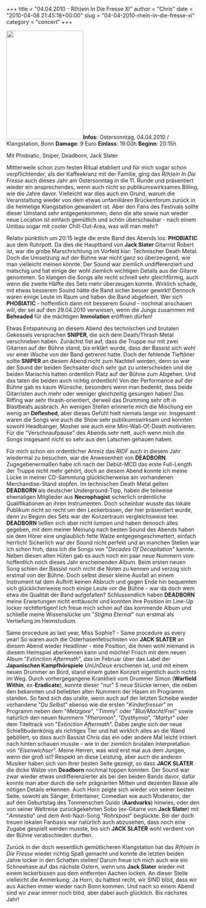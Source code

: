 +++
title = "04.04.2010 - R(h)ein In Die Fresse XI"
author = "Chris"
date = "2010-04-08 21:45:18+00:00"
slug = "04-04-2010-rhein-in-die-fresse-xi"
category = "concert"
+++

<img src="http://necroslaughter.de/wp-content/uploads/2010/04/2010-ridf11.jpg" alt="" title="2010 - ridf11" width="200" height="283" class="coverImg" />**Infos:**
Ostersonntag, 04.04.2010 / Klangstation, Bonn
**Damage**: 9 Euro
**Einlass**: 19:00h
**Beginn**: 20:15h

Mit Phobiatic, Sniper, Deadborn, Jack Slater

Mittlerweile schon zum festen Ritual etabliert und für mich sogar schon verpflichtender, als der Kaffeekranz mit der Familie, ging das _R(h)ein In Die Fresse_ auch dieses Jahr am Ostersonntag in die 11. Runde und präsentiert wieder ein ansprechendes, wenn auch nicht so publikumswirksames Billing, wie die Jahre davor.
Vielleicht war dies auch ein Grund, warum die Veranstaltung wieder von dem etwas unfamiliären Brückenforum zurück in die heimelige Klangstation gewandert ist. Aber den Fans des Festivals sollte dieser Umstand sehr entgegenkommen, denn die alte sowie nun wieder neue Location ist einfach gemütlich und schön überschaubar - nach einem Umbau sogar mit cooler Chill-Out-Area, was will man mehr?

Relativ pünktlich um 20:15 legte die erste Band des Abends los: **PHOBIATIC** aus dem Ruhrpott. Da dies die Hauptband von **Jack Slater** Gitarrist Robert ist, war die grobe Marschrichtung im Vorfeld klar: Technischer Death Metal. Doch die Umsetzung auf der Bühne war nicht ganz so überzeugend, wie man vielleicht meinen könnte. Der Sound war ziemlich undifferenziert und matschig und hat einige der wohl ziemlich wichtigen Details aus der Gitarre genommen. So klangen die Songs alle recht schnell sehr gleichförmig, auch wenn die zweite Hälfte des Sets mehr überzeugen konnte. Wirklich schade, mit etwas besserem Sound hätte die Band sicher besser gewirkt! Dennoch waren einige Leute im Raum und haben die Band abgefeiert.
Wer sich **PHOBIATIC** - hoffentlich dann mit besserem Sound - nochmal anschauen will, der sei auf den 29.04.2010 verwiesen, wenn die Jungs zusammen mit **Beheaded** für die mächtigen **Immolation** eröffnen dürfen!

Etwas Entspannung an diesem Abend des technischen und brutalen Gekessels versprachen **SNIPER**, die sich dem Death/Thrash Metal verschrieben haben. Zunächst fiel auf, dass die Truppe nur mit zwei Gitarren auf der Bühne stand, bis erklärt wurde, dass der Bassist sich wohl vor einer Woche von der Band getrennt hatte. Doch der fehlende Tieftöner sollte **SNIPER** an diesem Abend nicht zum Nachteil werden, denn so war der Sound der beiden Sechsaiter doch sehr gut zu unterscheiden und die beiden Mariachis hatten ordentlich Platz auf der Bühne zum Abgehen. Und das taten die beiden auch richtig ordentlich! Von der Performance auf der Bühne gab es kaum Wünsche, besonders wenn man bedenkt, dass beide Gitarristen auch mehr oder weniger gleichzeitig gesungen haben!
Das Riffing war sehr thrash-orientiert, derweil das Drumming sehr oft in Blastbeats ausbrach. An wenigen Stellen erinnerte mich die Mischung ein wenig an **Defleshed**, aber dieses Gefühl hielt niemals lange vor. Insgesamt waren die Songs wie auch die Show sehr publikumswirksam und konnten sowohl Headbanger, Mosher wie auch eine Mini-Wall-Of-Death motivieren.
Für die "Verschnaufpause" des Abends sehr nett, auch wenn mich die Songs insgesamt nicht so sehr aus den Latschen gehauen haben.

Für mich schon ein ordentlicher Anreiz das _RIDF_ auch in diesem Jahr wiedermal zu besuchen, war die Anwesenheit von **DEADBORN**. Zugegebenermaßen habe ich nach der Debüt-MCD das erste Full-Length der Truppe nicht mehr gehört, doch an diesem Abend konnte ich meine Lücke in meiner CD-Sammlung glücklicherweise am vorhandenen Merchandise-Stand stopfen. Im technischen Death Metal gelten **DEADBORN** als deutscher Underground-Tipp, haben die teilweise ehemaligen Mitglieder aus **Necrophagist** sicherlich ordentliche Qualifikationen an ihren Instrumenten. Doch scheinbar wusste das lokale Publikum nicht so recht um den Leckerbissen, der hier präsentiert wurde, denn zu Beginn des Sets war der Konzertraum vergleichsweise leer. **DEADBORN** ließen sich aber nicht lumpen und haben dennoch alles gegeben, mit dem meiner Meinung nach besten Sound des Abends haben sie dem Hörer eine unglaublich fette Walze entgegengeschmettert, einfach herrlich!
Sicherlich war der Sound nicht perfekt und an manchen Stellen war ich schon froh, dass ich die Songs von "_Decades Of Decapitation_" kannte. Neben diesen alten Hüten gab es auch noch ein paar neue Nummern vom hoffentlich noch dieses Jahr erscheinenden Album. Beim ersten neuen Song schien der Bassist noch nicht die Noten zu kennen und verzog sich erstmal von der Bühne. Doch selbst dieser kleine Ausfall an einem Instrument tat dem Auftritt keinen Abbruch und gegen Ende hin bequemten sich glücklicherweise noch einige Leute vor die Bühne - war da doch wem etwa die Qualität der Band aufgefallen?
Schlussendlich haben **DEADBORN** meine Erwartungen nicht enttäuscht und konnten ihre Position im Line-Up locker rechtfertigen! Ich freue mich schon auf das kommende Album und schließe meine Wissenslücke um "_Stigma Eternal_" nun erstmal als Vertiefung im Heimstudium.

Same procedure as last year, Miss Sophie? - Same procedure as every year! So waren auch die Osterhasenfetischisten von **JACK SLATER** an diesem Abend wieder Headliner - eine Position, die ihnen wohl niemand in diesem Heimspiel aberkennen kann und möchte!
Frisch mit dem neuen Album "_Extinction Aftermath_", das im Februar über das Label der **Japanischen Kampfhörspiele** _UnUnDeux_ erschienen ist, und mit einem neuen Drummer an Bord, stand einem guten Konzert eigentlich auch nichts im Weg. Durch vorhergegangene Krankheit vom Drummer Simon (**Warfield Within**, ex-**Eradicate**), konnte dieser "nur" 5 neue Stücke lernen, die neben den bekannten und beliebten alten Nummern der Hasen im Programm standen.
So fand sich das uralte, wenn auch auf der letzten Scheibe wieder vorhandene "_Du Selbst_" ebenso wie die ersten "_Kinderfresser_" im Programm neben dem "_Metzgore_", "_Timmy_" oder "_Blut/Macht/Frei_" sowie natürlich den neuen Nummern "_Pheromon_", "_Dysthymia_", "_Martyr_" oder dem Titeltrack von "_Extinction Aftermath_". Dabei zeigte sich der neue Schießbudenkönig als richtiges Tier und hat wirklich alles an die Wand geböllert, so dass auch Bassist Chris das ein oder andere Mal leicht irritiert nach hinten schauen musste - wie in der ziemlich brutalen Interpretation von "_Eisenwichser_". Meine Herren, was wird erst mal aus dem Jungen, wenn der groß ist? Respekt an diese Leistung, aber auch die anderen Musiker haben sich von ihrer besten Seite gezeigt, so dass **JACK SLATER** die dicke Walze von **Deadborn** nochmal toppen konnten. Der Sound war zwar wieder etwas undifferenzierter als bei den beiden Bands davor, dafür konnte man aber durch die sehr prägnanten Mitten und dezenten Bässe alle nötigen Details erkennen.
Auch Horn zeigte sich wieder von seiner besten Seite, sowohl als Sänger, Entertainer, Comedian wie auch Moderator, der auf den Geburtstag des Tonmenschen Guido (**Aardvarks**) hinwies, oder den von seiner Weltreise zurückgekehrten Sobo (ex-Gitarre von **Jack Slater**) mit "_Amnestia_" und dem Anti-Nazi-Song "_Rohrspast_" beglückte.
Bei der doch treuen lokalen Fanbasis war natürlich auch abzusehen, dass noch eine Zugabe gespielt werden musste, bis sich **JACK SLATER** wohl verdient von der Bühne verabschieden durften.

Zurück in der doch wesentlich gemütlicheren Klangstation hat das _R(h)ein In Die Fresse_ wieder richtig Spaß gemacht und konnte die letzten beiden Jahre locker in den Schatten stellen! Darum freue ich mich auch wie ein Schneehase auf das nächste Ostern, wenn uns **Jack Slater** wieder mit einem leckerbissen aus dem entfernten Aachen locken. An dieser Stelle vielleicht die Anmerkung: Ja Horn, du hattest recht, wir SIND blöd, dass wir aus Aachen immer wieder nach Bonn kommen. Und nach so einem Abend sind wir zwar immer noch blöd, aber dabei auch glücklich. Bis nächstes Jahr!
